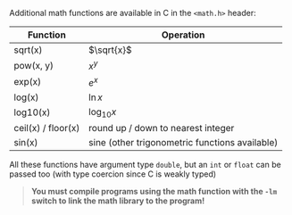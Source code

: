 Additional math functions are available in C in the `<math.h>` header:


| Function           | Operation                                      |
| ------------------ | ---------------------------------------------- |
| sqrt(x)            | $\sqrt{x}$                                     |
| pow(x, y)          | $x^y$                                          |
| exp(x)             | $e^x$                                          |
| log(x)             | $\ln x$                                        |
| log10(x)           | $\log_{10} x$                                  |
| ceil(x) / floor(x) | round up / down to nearest integer             |
| sin(x)             | sine (other trigonometric functions available) |

All these functions have argument type `double`, but an `int` or `float` can be passed too (with type coercion since C is weakly typed)

> **You must compile programs using the math function with the `-lm` switch to link the math library to the program!**